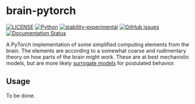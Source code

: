 # brain-pytorch

[![LICENSE](https://img.shields.io/badge/license-GPL2.0-green?style=for-the-badge)](https://github.com/jeblad/brain-pytorch/blob/master/LICENSE)
[![Python](https://img.shields.io/badge/python-3.7-blue.svg?style=for-the-badge)](https://www.python.org/)
[![stability-experimental](https://img.shields.io/badge/stability-experimental-orange.svg?style=for-the-badge)](https://github.com/emersion/stability-badges)
[![GitHub issues](https://img.shields.io/github/issues-raw/jeblad/brain-pytorch?style=for-the-badge)](https://github.com/jeblad/brain-pytorch/issues/)
[![Documentation Status](https://readthedocs.org/projects/brain-pytorch/badge/?style=for-the-badge&version=latest)](https://brain-pytorch.readthedocs.io/en/latest/?badge=latest)

A PyTorch implementation of some simplified computing elements from the brain. The elements are according to a somewhat coarse and rudimentary theory on how parts of the brain might work. These are at best mechanistic models, but are more likely [surrogate models](https://en.wikipedia.org/wiki/Surrogate_model) for postulated behavior.

## Usage

To be done.
